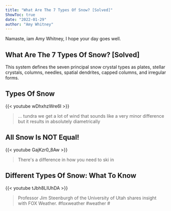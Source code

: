 ```yaml
---
title: "What Are The 7 Types Of Snow? [Solved]"
ShowToc: true 
date: "2022-01-29"
author: "Amy Whitney" 
---
```


Namaste, iam Amy Whitney, I hope your day goes well.
## What Are The 7 Types Of Snow? [Solved]
 This system defines the seven principal snow crystal types as plates, stellar crystals, columns, needles, spatial dendrites, capped columns, and irregular forms.

## Types Of Snow
{{< youtube wDhxhzWre6I >}}
>... tundra we get a lot of wind that sounds like a very minor difference but it results in absolutely diametrically 

## All Snow Is NOT Equal!
{{< youtube GajKzr0_8Aw >}}
>There's a difference in how you need to ski in 

## Different Types Of Snow: What To Know
{{< youtube tJbh8LIUhDA >}}
>Professor Jim Steenburgh of the University of Utah shares insight with FOX Weather. #foxweather #weather #

